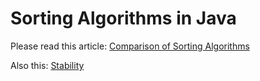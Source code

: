 # Sorting Algorithms in Java
Please read this article: [Comparison of Sorting Algorithms](https://en.wikipedia.org/wiki/Sorting_algorithm#Comparison_of_algorithms)

Also this: [Stability](https://en.wikipedia.org/wiki/Sorting_algorithm#Stability)
